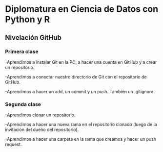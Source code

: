 # Diplomatura en Ciencia de Datos con Python y R

## Nivelación GitHub

### Primera clase

-Aprendimos a instalar Git en la PC, a hacer una cuenta en GitHub y a crear un repositorio.

-Aprendimos a conectar nuestro directorio de Git con el repositorio de GitHub.

-Aprendimos a hacer un add, un commit y un push. También un .gitignore.

### Segunda clase

-Aprendimos clonar un repositorio.

-Aprendimos a hacer una nueva rama en el repositorio clonado (luego de la invitación del dueño del repositorio).

-Aprendimos a hacer una carpeta en la rama que creamos y hacer un push request.
